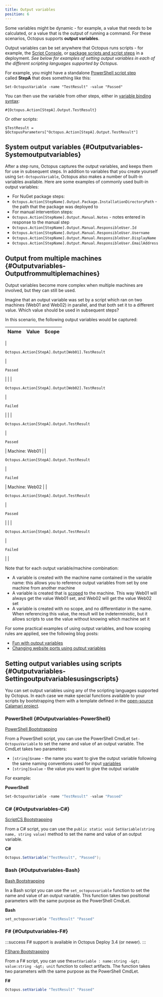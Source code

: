 ```yaml
---
title: Output variables
position: 6
---
```



Some variables might be dynamic - for example, a value that needs to be calculated, or a value that is the output of running a command. For these scenarios, Octopus supports **output variables**.

Output variables can be set anywhere that Octopus runs scripts - for example, the [Script Console](http://docs.octopusdeploy.com/display/OD/Script+Console), or [package scripts and script steps](http://docs.octopusdeploy.com/display/OD/Custom+scripts) in a deployment. *See below for examples of setting output variables in each of the different scripting languages supported by Octopus.*


For example, you might have a standalone [PowerShell script step](/docs/deploying-applications/custom-scripts/index.md) called **StepA** that does something like this:

```text
Set-OctopusVariable -name "TestResult" -value "Passed"
```


You can then use the variable from other steps, either in [variable binding syntax](/docs/deploying-applications/variables/binding-syntax.md):

```text
#{Octopus.Action[StepA].Output.TestResult}
```


Or other scripts:

```text
$TestResult = $OctopusParameters["Octopus.Action[StepA].Output.TestResult"]
```

## System output variables {#Outputvariables-Systemoutputvariables}


After a step runs, Octopus captures the output variables, and keeps them for use in subsequent steps. In addition to variables that you create yourself using `Set-OctopusVariable`, Octopus also makes a number of built-in variables available. Here are some examples of commonly used built-in output variables:

- For NuGet package steps:
 - `Octopus.Action[StepName].Output.Package.InstallationDirectoryPath` - the path that the package was deployed to
- For manual intervention steps:
 - `Octopus.Action[StepName].Output.Manual.Notes` - notes entered in response to the manual step
 - `Octopus.Action[StepName].Output.Manual.ResponsibleUser.Id`
 - `Octopus.Action[StepName].Output.Manual.ResponsibleUser.Username`
 - `Octopus.Action[StepName].Output.Manual.ResponsibleUser.DisplayName`
 - `Octopus.Action[StepName].Output.Manual.ResponsibleUser.EmailAddress`


## Output from multiple machines {#Outputvariables-Outputfrommultiplemachines}


Output variables become more complex when multiple machines are involved, but they can still be used.


Imagine that an output variable was set by a script which ran on two machines (Web01 and Web02) in parallel, and that both set it to a different value. Which value should be used in subsequent steps?


In this scenario, the following output variables would be captured:

| Name | Value | Scope |
| --- | --- | --- |
| 
```
Octopus.Action[StepA].Output[Web01].TestResult
```
 | 
```
Passed
```
 |  |
| 
```
Octopus.Action[StepA].Output[Web02].TestResult
```
 | 
```
Failed
```
 |  |
| 
```
Octopus.Action[StepA].Output.TestResult
```
 | 
```
Passed
```
 | Machine: Web01 |
| 
```
Octopus.Action[StepA].Output.TestResult
```
 | 
```
Failed
```
 | Machine: Web02 |
| 
```
Octopus.Action[StepA].Output.TestResult
```
 | 
```
Passed
```
 |  |
| 
```
Octopus.Action[StepA].Output.TestResult
```
 | 
```
Failed
```
 |  |


Note that for each output variable/machine combination:

- A variable is created with the machine name contained in the variable name: this allows you to reference output variables from set by one machine from another machine
- A variable is created that is [scoped](/docs/deploying-applications/variables/scoping-variables.md) to the machine. This way Web01 will always get the value Web01 set, and Web02 will get the value Web02 set
- A variable is created with no scope, and no differentiator in the name. When referencing this value, the result will be indeterministic, but it allows scripts to use the value without knowing which machine set it



For some practical examples of using output variables, and how scoping rules are applied, see the following blog posts:

- [Fun with output variables](https://octopusdeploy.com/blog/fun-with-output-variables)
- [Changing website ports using output variables](http://octopusdeploy.com/blog/changing-website-port-on-each-deployment)


## Setting output variables using scripts {#Outputvariables-Settingoutputvariablesusingscripts}


You can set output variables using any of the scripting languages supported by Octopus. In each case we make special functions available to your scripts by bootstrapping them with a template defined in the [open-source Calamari project](https://github.com/OctopusDeploy/Calamari).

### PowerShell {#Outputvariables-PowerShell}


[PowerShell Bootstrapping](https://github.com/OctopusDeploy/Calamari/tree/master/source/Calamari/Integration/Scripting/WindowsPowerShell)


From a PowerShell script, you can use the PowerShell CmdLet `Set-OctopusVariable` to set the name and value of an output variable. The CmdLet takes two parameters:

- `[string]$name` - the name you want to give the output variable following the same naming conventions used for input [variables](/docs/deploying-applications/variables/index.md)
- `[string]$value` - the value you want to give the output variable



For example:

**PowerShell**

```powershell
Set-OctopusVariable -name "TestResult" -value "Passed"
```

### C# {#Outputvariables-C#}


[ScriptCS Bootstrapping](https://github.com/OctopusDeploy/Calamari/tree/master/source/Calamari/Integration/Scripting/ScriptCS)


From a C# script, you can use the `public static void SetVariable(string name, string value)` method to set the name and value of an output variable.

**C#**

```c#
Octopus.SetVariable("TestResult", "Passed");
```

### Bash {#Outputvariables-Bash}


[Bash Bootstrapping](https://github.com/OctopusDeploy/Calamari/tree/master/source/Calamari/Integration/Scripting/Bash)


In a Bash script you can use the `set_octopusvariable` function to set the name and value of an output variable. This function takes two positional parameters with the same purpose as the PowerShell CmdLet.

**Bash**

```bash
set_octopusvariable "TestResult" "Passed"
```

### F# {#Outputvariables-F#}

:::success
F# support is available in Octopus Deploy 3.4 (or newer).
:::


[FSharp Bootstrapping](https://github.com/OctopusDeploy/Calamari/tree/enhancement-fsharpscripts/source/Calamari/Integration/Scripting/FSharp)


From a F# script, you can use the`setVariable : name:string -&gt; value:string -&gt; unit` function to collect artifacts. The function takes two parameters with the same purpose as the PowerShell CmdLet.

**F#**

```powershell
Octopus.setVariable "TestResult" "Passed"
```
